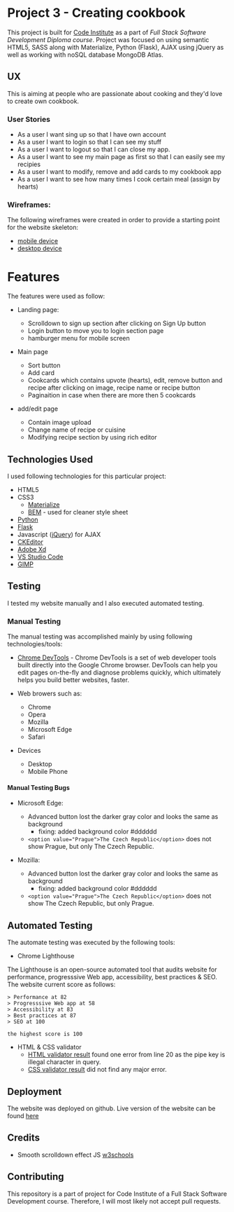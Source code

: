 # Project 3 - Creating cookbook
This project is built for [Code Institute](https://codeinstitute.net/) as a part of _Full Stack Software Development Diploma course_. Project was focused on using semantic HTML5, SASS along with Materialize, Python (Flask), AJAX using jQuery as well as working with noSQL database MongoDB Atlas.

## UX
This is aiming at people who are passionate about cooking and they'd love to create own cookbook.

### User Stories

* As a user I want sing up so that I have own account
* As a user I want to login so that I can see my stuff
* As a user I want to logout so that I can close my app.  
* As a user I want to see my main page as first so that I can easily see my recipies
* As a user I want to modify, remove and add cards to my cookbook app
* As a user I want to see how many times I cook certain meal (assign by hearts)

### Wireframes:  
The following wireframes were created in order to provide a starting point for the website skeleton:

* [mobile device](wireframes/Cookbook_desktop.xd)
* [desktop device](wireframes/Cookbook_mobile.xd)

# Features
The features were used as follow:
* Landing page:
   * Scrolldown to sign up section after clicking on Sign Up button
   * Login button to move you to login section page
   * hamburger menu for mobile screen

* Main page
   * Sort button
   * Add card
   * Cookcards which contains upvote (hearts), edit, remove button and recipe after clicking on image, recipe name or recipe button
   * Paginaition in case when there are more then 5 cookcards

* add/edit page
   * Contain image upload
   * Change name of recipe or cuisine
   * Modifying recipe section by using rich editor

## Technologies Used
I used following technologies for this particular project:
* HTML5
* CSS3
  * [Materialize](https://materializecss.com/)
  * [BEM](http://getbem.com/) - used for cleaner style sheet
* [Python](https://www.python.org/)
* [Flask](http://flask.pocoo.org/)
* Javascript ([jQuery](https://jquery.com/)) for AJAX
* [CKEditor](https://ckeditor.com/)
* [Adobe Xd](https://www.adobe.com/cz/products/xd.html)
* [VS Studio Code](https://visualstudio.microsoft.com/cs/?rr=https%3A%2F%2Fwww.google.ie%2F)
* [GIMP](https://www.gimp.org/)

## Testing

I tested my website manually and I also executed automated testing.

### Manual Testing

The manual testing was accomplished mainly by using following technologies/tools:

* [Chrome DevTools](https://developers.google.com/web/tools/chrome-devtools/) - Chrome DevTools is a set of web developer tools built directly into the Google Chrome browser. DevTools can help you edit pages on-the-fly and diagnose problems quickly, which ultimately helps you build better websites, faster.

* Web browers such as:
  * Chrome
  * Opera
  * Mozilla
  * Microsoft Edge
  * Safari

* Devices
  * Desktop
  * Mobile Phone

#### Manual Testing Bugs


* Microsoft Edge:
  * Advanced button lost the darker gray color and looks the same as background
    * fixing: added background color #dddddd
  * `<option value="Prague">The Czech Republic</option>` does not show Prague, but only The Czech Republic.

* Mozilla:
  * Advanced button lost the darker gray color and looks the same as background
    * fixing: added background color #dddddd
  * `<option value="Prague">The Czech Republic</option>` does not show The Czech Republic, but only Prague. 


## Automated Testing
The automate testing was executed by the following tools:

* Chrome Lighthouse

The Lighthouse is an open-source automated tool that audits website for performance, progresssive Web app, accessibility, best practices & SEO. The website current score as follows:

```
> Performance at 82
> Progresssive Web app at 58
> Accessibility at 83
> Best practices at 87
> SEO at 100

the highest score is 100
```

* HTML & CSS validator
  * [HTML validator result](https://validator.w3.org) found one error from line 20 as the pipe key is illegal character in query.
  * [CSS validator result](https://codebeautify.org/cssvalidate) did not find any major error.

## Deployment
The website was deployed on github.
Live version of the website can be found [here](https://tomas-kaiser.github.io/Code-Institute-Milestone-2-Interactive-Frontend-Development/)

## Credits
* Smooth scrolldown effect JS [w3schools](https://www.w3schools.com/howto/howto_css_smooth_scroll.asp#section1)

## Contributing
This repository is a part of project for Code Institute of a Full Stack Software Development course. Therefore, I will most likely not accept pull requests.